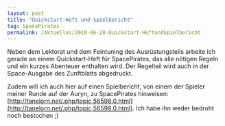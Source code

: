 ```yaml
---
layout: post
title: "Quickstart-Heft und Spielbericht"
tag: SpacePirates
permalink: /Aktuelles/2010-06-28-Quickstart-HeftundSpielbericht
---
```


Neben dem Lektorat und dem Feintuning des Ausrüstungsteils arbeite ich gerade an einem Quickstart-Heft für SpacePirates, das alle nötigen Regeln und ein kurzes Abenteuer enthalten wird. Der Regelteil wird auch in der Space-Ausgabe des Zunftblatts abgedruckt.

Zudem will ich auch hier auf einen Spielbericht, von einem der Spieler meiner Runde auf der Auryn, zu SpacePirates hinweisen: [http://tanelorn.net/.php/topic,56598.0.html](http://tanelorn.net/.php/topic,56598.0.html). Ich habe ihn weder bedroht noch bestochen ;)


